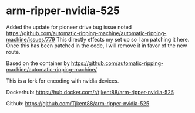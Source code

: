 # arm-ripper-nvidia-525

Added the update for pioneer drive bug issue noted 
https://github.com/automatic-ripping-machine/automatic-ripping-machine/issues/779
This directly effects my set up so I am patching it here. Once this has been patched in the code, I will remove it in favor of the new route.

Based on the container by 
https://github.com/automatic-ripping-machine/automatic-ripping-machine/

This is a fork for encoding with nvidia devices.

Dockerhub:
https://hub.docker.com/r/tjkent88/arm-ripper-nvidia-525

Github:
https://github.com/Tjkent88/arm-ripper-nvidia-525
